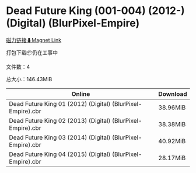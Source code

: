 # Dead Future King (001-004) (2012-) (Digital) (BlurPixel-Empire)

[磁力链接⬇Magnet Link](magnet:?xt=urn:btih:66d62a60feed22476c81ae7385ac1906820eea70&dn=Dead%20Future%20King%20%28001-004%29%20%282012-%29%20%28Digital%29%20%28BlurPixel-Empire%29)

打包下载📦仍在工事中

文件数：4

总大小：146.43MiB

Online | Download
--- | ---
Dead Future King 01 (2012) (Digital) (BlurPixel-Empire).cbr | 38.96MiB
Dead Future King 02 (2013) (Digital) (BlurPixel-Empire).cbr | 38.38MiB
Dead Future King 03 (2014) (Digital) (BlurPixel-Empire).cbr | 40.92MiB
Dead Future King 04 (2015) (Digital) (BlurPixel-Empire).cbr | 28.17MiB